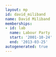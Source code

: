 ```yaml
---
layout: mp
id: david_miliband
name: David Miliband
memberships:
- id: lab
  name: Labour Party
  start: '2001-10-24'
  end: '2013-03-25'
autogenerated: true
---
```

